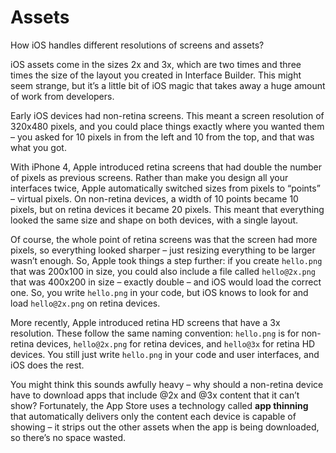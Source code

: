 # Assets

How iOS handles different resolutions of screens and assets?

iOS assets come in the sizes 2x and 3x, which are two times and three times the
size of the layout you created in Interface Builder. This might seem strange,
but it’s a little bit of iOS magic that takes away a huge amount of work from
developers.

Early iOS devices had non-retina screens. This meant a screen resolution of
320x480 pixels, and you could place things exactly where you wanted them – you
asked for 10 pixels in from the left and 10 from the top, and that was what you
got.

With iPhone 4, Apple introduced retina screens that had double the number of
pixels as previous screens. Rather than make you design all your interfaces
twice, Apple automatically switched sizes from pixels to “points” – virtual
pixels. On non-retina devices, a width of 10 points became 10 pixels, but on
retina devices it became 20 pixels. This meant that everything looked the same
size and shape on both devices, with a single layout.

Of course, the whole point of retina screens was that the screen had more
pixels, so everything looked sharper – just resizing everything to be larger
wasn’t enough. So, Apple took things a step further: if you create `hello.png`
that was 200x100 in size, you could also include a file called `hello@2x.png`
that was 400x200 in size – exactly double – and iOS would load the correct one.
So, you write `hello.png` in your code, but iOS knows to look for and load
`hello@2x.png` on retina devices.

More recently, Apple introduced retina HD screens that have a 3x resolution.
These follow the same naming convention: `hello.png` is for non-retina devices,
`hello@2x.png` for retina devices, and `hello@3x` for retina HD devices. You
still just write `hello.png` in your code and user interfaces, and iOS does the rest.

You might think this sounds awfully heavy – why should a non-retina device have
to download apps that include @2x and @3x content that it can’t show? Fortunately,
the App Store uses a technology called **app thinning** that automatically
delivers only the content each device is capable of showing – it strips out the
other assets when the app is being downloaded, so there’s no space wasted.

